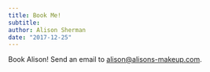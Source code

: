 ```yaml
---
title: Book Me!
subtitle:
author: Alison Sherman
date: "2017-12-25"
---
```


Book Alison! Send an email to <a href="mailto:alison@alisons-makeup.com">alison@alisons-makeup.com</a>.
